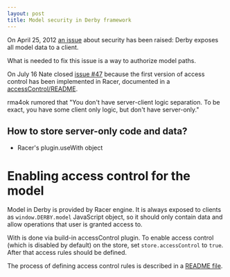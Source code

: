 ```yaml
---
layout: post
title: Model security in Derby framework
---
```


On April 25, 2012 [an issue][issue #47] about security has been raised: Derby
exposes all model data to a client.

What is needed to fix this issue is a way to authorize model paths.

On July 16 Nate closed [issue #47][] because the first version of access
control has been implemented in Racer, documented in a [accessControl/README][].

rma4ok rumored that "You don't have server-client logic separation. To be
exact, you have some client only logic, but don't have server-only."

## How to store server-only code and data?

* Racer's plugin.useWith object

# Enabling access control for the model

Model in Derby is provided by Racer engine. It is always exposed to clients as
`window.DERBY.model` JavaScript object, so it should only contain data and
allow operations that user is granted access to.

With is done via build-in accessControl plugin. To enable access control
(which is disabled by default) on the store, set `store.accessControl` to
`true`. After that access rules should be defined.

The process of defining access control rules is described in a [README file][accessControl/README].

[issue #47]: https://github.com/codeparty/derby/issues/47
[accessControl/README]: https://github.com/codeparty/racer/blob/master/src/accessControl/README.md
